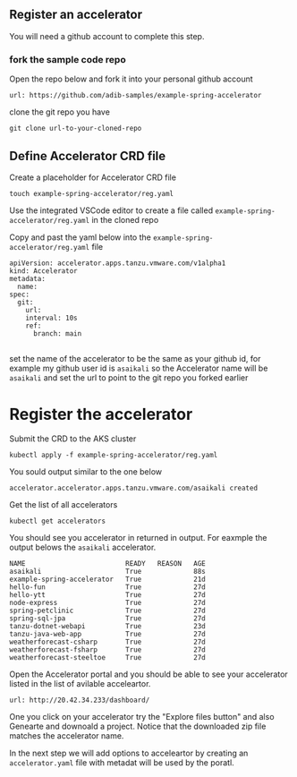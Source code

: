 ## Register an accelerator 

You will need a github account to complete this step. 

### fork the sample code repo 
Open the repo below and fork it into your personal github account 
```dashboard:open-url
url: https://github.com/adib-samples/example-spring-accelerator
```

clone the git repo you have 
``` execute 
git clone url-to-your-cloned-repo
```

## Define Accelerator CRD file 

Create a placeholder for Accelerator CRD file

``` execute 
touch example-spring-accelerator/reg.yaml
```

Use the integrated VSCode editor to create a file called `example-spring-accelerator/reg.yaml` in the cloned 
repo

Copy and past the yaml below into the `example-spring-accelerator/reg.yaml` file 

```copy
apiVersion: accelerator.apps.tanzu.vmware.com/v1alpha1
kind: Accelerator
metadata:
  name: 
spec:
  git:
    url: 
    interval: 10s
    ref:
      branch: main
```
## 

set the name of the accelerator to be the same as your github id, for 
example my github user id is `asaikali` so the Accelerator name will be 
`asaikali` and set the url to point to the git repo you forked earlier 

# Register the accelerator 

Submit the CRD to the AKS cluster 

```execute
kubectl apply -f example-spring-accelerator/reg.yaml
```

You sould output similar to the one below 
```text
accelerator.accelerator.apps.tanzu.vmware.com/asaikali created
```

Get the list of all accelerators 
```execute 
kubectl get accelerators 
``` 
You should see you accelerator in returned in output. For eaxmple the output 
belows the `asaikali` accelerator.

```text
NAME                         READY   REASON   AGE
asaikali                     True             88s
example-spring-accelerator   True             21d
hello-fun                    True             27d
hello-ytt                    True             27d
node-express                 True             27d
spring-petclinic             True             27d
spring-sql-jpa               True             27d
tanzu-dotnet-webapi          True             23d
tanzu-java-web-app           True             27d
weatherforecast-csharp       True             27d
weatherforecast-fsharp       True             27d
weatherforecast-steeltoe     True             27d
```

Open the Accelerator portal and you should be able to see your accelerator 
listed in the list of avilable acceleartor.
```dashboard:open-url
url: http://20.42.34.233/dashboard/
```

One you click on your accelerator try the "Explore files button" and also 
Genearte and downoald a project. Notice that the downloaded zip file matches
the accelerator name. 

In the next step we will add options to acceleartor by creating an 
`accelerator.yaml` file with metadat will be used by the poratl.
